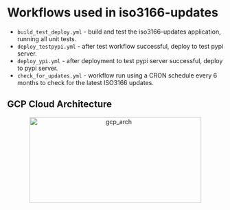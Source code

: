 # Workflows used in iso3166-updates

* `build_test_deploy.yml` - build and test the iso3166-updates application, running all unit tests.
* `deploy_testpypi.yml` - after test workflow successful, deploy to test pypi server.
* `deploy_ypi.yml` - after deployment to test pypi server successful, deploy to pypi server.
* `check_for_updates.yml` - workflow run using a CRON schedule every 6 months to check for the latest ISO3166 updates. 

GCP Cloud Architecture 
------------------------

<p align="center">
  <img src="https://raw.githubusercontent.com/amckenna41/iso3166-updates-api/main/gcp_cloud_arch.png" alt="gcp_arch" height="200" width="400"/>
</p>